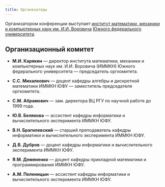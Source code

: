 ```yaml
---
title: Организаторы
---
```


Организатором конференции выступает [институт математики, механики и компьютерных наук им. И.И. Воровича](http://mmcs.sfedu.ru/) [Южного федерального университета](http://sfedu.ru/).

## Организационный комитет

* **М.И. Карякин** — директор института математики, механики и компьютерных наук им. И.И. Воровича (ИММКН) Южного федерального университета — председатель оргкомитета.

* **С.С. Михалкович** — доцент кафедры алгебры и дискретной математики ИММКН ЮФУ — заместитель председателя оргкомитета.

* **C.М. Абрамович** — зам. директора ВЦ РГУ по научной работе до
1999 года.

* **Ю.В. Белякова** — ассистент кафедры информатики и вычислительного эксперимента ИММКН ЮФУ.

* **В.Н. Брагилевский** — старший преподаватель кафедры информатики и вычислительного эксперимента ИММКН ЮФУ.

* **Д.В. Дубров** — доцент кафедры информатики и вычислительного эксперимента ИММКН ЮФУ.

* **Я.М. Демяненко**  — доцент кафедры прикладной математики и программирования ИММКН ЮФУ.

* **А.М. Пеленицын**  — ассистент кафедры информатики и вычислительного эксперимента ИММКН ЮФУ.
